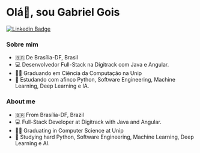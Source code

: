 # Olá🖖, sou Gabriel Gois

[![Linkedin Badge](https://camo.githubusercontent.com/959e42c16d83d71891e40d4101023f84dfe9156b6875f05530fb0dca6f33c439/68747470733a2f2f696d672e736869656c64732e696f2f62616467652f2d4c696e6b6564496e2d626c75653f7374796c653d666c61742d737175617265266c6f676f3d4c696e6b6564696e266c6f676f436f6c6f723d7768697465266c696e6b3d68747470733a2f2f7777772e6c696e6b6564696e2e636f6d2f696e2f6761627269656c2d676f69732d3237383635353161382f)](https://www.linkedin.com/in/gabriel-gois-2786551a8/)

### [](https://github.com/gabriel-dotcom/gabriel-gois#sobre-mim)Sobre mim

-   🇧🇷  De Brasília-DF, Brasil
-   💻  Desenvolvedor Full-Stack na Digitrack com Java e Angular.
-   🧑‍🎓 Graduando em Ciência da Computação na Unip
-   🏃  Estudando com afinco Python, Software Engineering, Machine Learning, Deep Learning e IA.

### [](https://github.com/gabriel-dotcom/gabriel-gois#about-me)About me

-   🇧🇷  From Brasília-DF, Brazil
-   💻  Full-Stack Developer at Digitrack with Java and Angular.
-   🧑‍🎓 Graduating in Computer Science at Unip
-   🏃  Studying hard Python, Software Engineering, Machine Learning, Deep Learning e AI.
